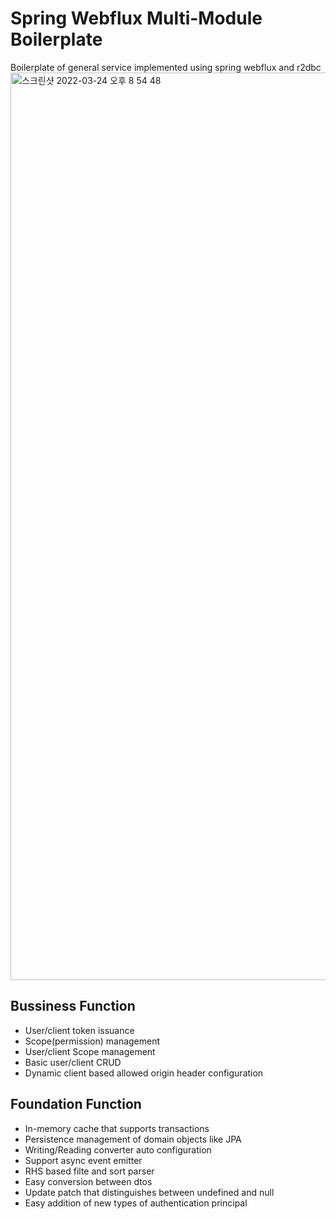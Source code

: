 # Spring Webflux Multi-Module Boilerplate
Boilerplate of general service implemented using spring webflux and r2dbc  
<img width="1452" alt="스크린샷 2022-03-24 오후 8 54 48" src="https://user-images.githubusercontent.com/21099176/159911071-9e46e52b-f708-4443-9dba-731cc1372beb.png">

## Bussiness Function
- User/client token issuance
- Scope(permission) management
- User/client Scope management
- Basic user/client CRUD
- Dynamic client based allowed origin header configuration

## Foundation Function
- In-memory cache that supports transactions
- Persistence management of domain objects like JPA
- Writing/Reading converter auto configuration
- Support async event emitter
- RHS based filte and sort parser
- Easy conversion between dtos
- Update patch that distinguishes between undefined and null
- Easy addition of new types of authentication principal
